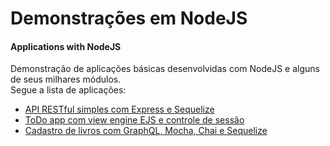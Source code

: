 # Demonstrações em NodeJS
#### Applications with NodeJS
Demonstração de aplicações básicas desenvolvidas com NodeJS e alguns de seus milhares módulos.
<br />Segue a lista de aplicações:<br />

* [API RESTful simples com Express e Sequelize](https://github.com/AlvesWesley/demos-nodejs/tree/api-restful-01 "Simple API RESTful with Express and Sequelize")
* [ToDo app com view engine EJS e controle de sessão](https://github.com/AlvesWesley/demos-nodejs/tree/todo_app_ejs "ToDo app with view engine EJS and session control")
* [Cadastro de livros com GraphQL, Mocha, Chai e Sequelize](https://github.com/AlvesWesley/demos-nodejs/tree/books "Books register with GraphQL, Mocha, Chai, Sequelize")
